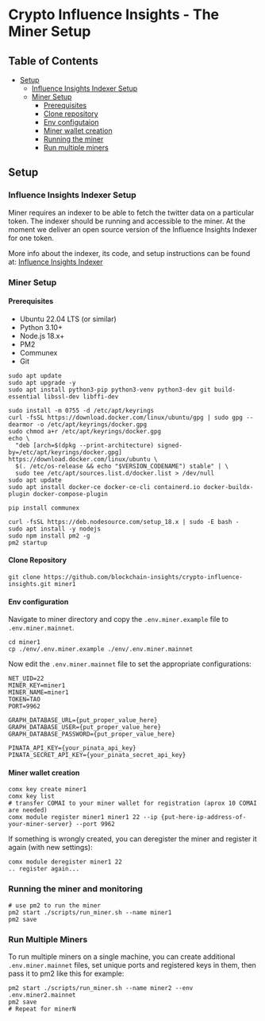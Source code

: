 # Crypto Influence Insights - The Miner Setup

## Table of Contents
- [Setup](#setup)
  - [Influence Insights Indexer Setup](#influence-insights-indexer-setup)
  - [Miner Setup](#miner-setup)
    - [Prerequisites](#prerequisites)
    - [Clone repository](#clone-repository)
    - [Env configutaion](#env-configuration)
    - [Miner wallet creation](#miner-wallet-creation)
    - [Running the miner](#running-the-miner-and-monitoring)
    - [Run multiple miners](#run-multiple-miners)

## Setup

### Influence Insights Indexer Setup

Miner requires an indexer to be able to fetch the twitter data on a particular token. The indexer should be running and accessible to the miner.
At the moment we deliver an open source version of the Influence Insights Indexer for one token.

More info about the indexer, its code, and setup instructions can be found at:
[Influence Insights Indexer](https://github.com/blockchain-insights/crypto-influence-insights-indexer)
  
### Miner Setup

#### Prerequisites

- Ubuntu 22.04 LTS (or similar)
- Python 3.10+
- Node.js 18.x+
- PM2
- Communex
- Git

```shell
sudo apt update
sudo apt upgrade -y
sudo apt install python3-pip python3-venv python3-dev git build-essential libssl-dev libffi-dev

sudo install -m 0755 -d /etc/apt/keyrings
curl -fsSL https://download.docker.com/linux/ubuntu/gpg | sudo gpg --dearmor -o /etc/apt/keyrings/docker.gpg
sudo chmod a+r /etc/apt/keyrings/docker.gpg
echo \
  "deb [arch=$(dpkg --print-architecture) signed-by=/etc/apt/keyrings/docker.gpg] https://download.docker.com/linux/ubuntu \
  $(. /etc/os-release && echo "$VERSION_CODENAME") stable" | \
  sudo tee /etc/apt/sources.list.d/docker.list > /dev/null
sudo apt update
sudo apt install docker-ce docker-ce-cli containerd.io docker-buildx-plugin docker-compose-plugin

pip install communex

curl -fsSL https://deb.nodesource.com/setup_18.x | sudo -E bash -
sudo apt install -y nodejs
sudo npm install pm2 -g
pm2 startup
```

#### Clone Repository

```shell
git clone https://github.com/blockchain-insights/crypto-influence-insights.git miner1
```

#### Env configuration

Navigate to miner directory and copy the `.env.miner.example` file to `.env.miner.mainnet`.
```shell
cd miner1
cp ./env/.env.miner.example ./env/.env.miner.mainnet
```

Now edit the `.env.miner.mainnet` file to set the appropriate configurations:
```shell
NET_UID=22
MINER_KEY=miner1
MINER_NAME=miner1
TOKEN=TAO
PORT=9962

GRAPH_DATABASE_URL={put_proper_value_here}
GRAPH_DATABASE_USER={put_proper_value_here}
GRAPH_DATABASE_PASSWORD={put_proper_value_here}

PINATA_API_KEY={your_pinata_api_key}
PINATA_SECRET_API_KEY={your_pinata_secret_api_key}
```
 
#### Miner wallet creation

```shell
comx key create miner1
comx key list
# transfer COMAI to your miner wallet for registration (aprox 10 COMAI are needed)
comx module register miner1 miner1 22 --ip {put-here-ip-address-of-your-miner-server} --port 9962
```

If something is wrongly created, you can deregister the miner and register it again (with new settings):
```shell
comx module deregister miner1 22
.. register again...
```

### Running the miner and monitoring

```shell
# use pm2 to run the miner
pm2 start ./scripts/run_miner.sh --name miner1
pm2 save
```


### Run Multiple Miners

To run multiple miners on a single machine, you can create additional `.env.miner.mainnet` files, set unique ports and registered keys in them, then pass it to pm2 like this for example:

```shell
pm2 start ./scripts/run_miner.sh --name miner2 --env .env.miner2.mainnet
pm2 save
# Repeat for minerN
```